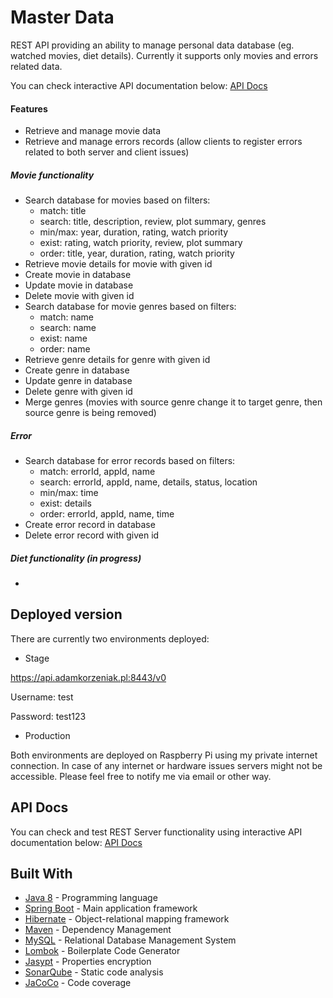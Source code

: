 # Master Data

REST API providing an ability to manage personal data database (eg. watched movies, diet details).
Currently it supports only movies and errors related data.

You can check interactive API documentation below:
[API Docs](https://app.swaggerhub.com/apis-docs/adam-korzeniak/master-data/0.0.1)

#### Features
- Retrieve and manage movie data
- Retrieve and manage errors records (allow clients to register errors related to both server and client issues)

##### Movie functionality
- Search database for movies based on filters:
	- match: title
	- search: title, description, review, plot summary, genres
	- min/max: year, duration, rating, watch priority
	- exist: rating, watch priority, review, plot summary
	- order: title, year, duration, rating, watch priority
- Retrieve movie details for movie with given id
- Create movie in database
- Update movie in database
- Delete movie with given id
- Search database for movie genres based on filters:
	- match: name
	- search: name
	- exist: name
	- order: name
- Retrieve genre details for genre with given id
- Create genre in database
- Update genre in database
- Delete genre with given id
- Merge genres (movies with source genre change it to target genre, then source genre is being removed)

##### Error
- Search database for error records based on filters:
	- match: errorId, appId, name
	- search: errorId, appId, name, details, status, location
	- min/max: time
	- exist: details
	- order: errorId, appId, name, time
- Create error record in database
- Delete error record with given id

##### Diet functionality (in progress)
- 

## Deployed version

There are currently two environments deployed:

- Stage

https://api.adamkorzeniak.pl:8443/v0

Username: test

Password: test123

- Production

Both environments are deployed on Raspberry Pi using my private internet connection. In case of any internet or hardware issues servers might not be accessible. Please feel free to notify me via email or other way.

## API Docs

You can check and test REST Server functionality using interactive API documentation below:
[API Docs](https://app.swaggerhub.com/apis-docs/adam-korzeniak/master-data/0.0.1)

## Built With

* [Java 8](https://docs.oracle.com/javase/8/docs/) - Programming language
* [Spring Boot](https://spring.io/projects/spring-boot) - Main application framework
* [Hibernate](https://hibernate.org/) - Object-relational mapping framework
* [Maven](https://maven.apache.org/) - Dependency Management
* [MySQL](https://www.mysql.com/) - Relational Database Management System
* [Lombok](https://projectlombok.org/) - Boilerplate Code Generator
* [Jasypt](http://www.jasypt.org/) - Properties encryption
* [SonarQube](https://www.sonarqube.org/) - Static code analysis
* [JaCoCo](https://www.eclemma.org/jacoco/) - Code coverage
